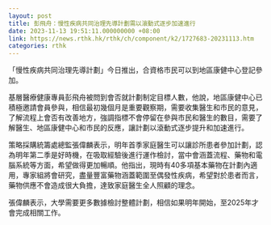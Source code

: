 ```yaml
---
layout: post
title: 彭飛舟：慢性疾病共同治理先導計劃需以滾動式逐步加速進行
date: 2023-11-13 19:51:11.000000000 +08:00
link: https://news.rthk.hk/rthk/ch/component/k2/1727683-20231113.htm
categories: rthk
---
```


「慢性疾病共同治理先導計劃」今日推出，合資格市民可以到地區康健中心登記參加。

基層醫療健康專員彭飛舟被問到會否就計劃制定目標人數，他說，地區康健中心已積極邀請會員參與，相信最初幾個月是重要觀察期，需要收集醫生和市民的意見，了解流程上會否有改善地方，強調指標不會停留在參與市民和醫生的數目，需要了解醫生、地區康健中心和市民的反應，讓計劃以滾動式逐步提升和加速進行。

策略採購統籌處總監張偉麟表示，明年首季家庭醫生可以讓診所患者參加計劃，認為明年第二季是好時機，在吸取經驗後進行運作檢討，當中會涵蓋流程、藥物和電腦系統等方面，希望做得更加暢順。他指出，現時有40多項基本藥物在計劃內適用，專家組將會研究，盡量豐富藥物涵蓋範圍至偶發性疾病，希望對於患者而言，藥物供應不會造成很大負擔，達致家庭醫生全人照顧的理念。

張偉麟表示，大學需要更多數據檢討整體計劃，相信如果明年開始，至2025年才會完成相關工作。

